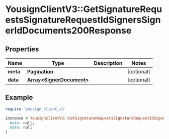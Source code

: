 # YousignClientV3::GetSignatureRequestsSignatureRequestIdSignersSignerIdDocuments200Response

## Properties

| Name | Type | Description | Notes |
| ---- | ---- | ----------- | ----- |
| **meta** | [**Pagination**](Pagination.md) |  | [optional] |
| **data** | [**Array&lt;SignerDocument&gt;**](SignerDocument.md) |  | [optional] |

## Example

```ruby
require 'yousign_client_v3'

instance = YousignClientV3::GetSignatureRequestsSignatureRequestIdSignersSignerIdDocuments200Response.new(
  meta: null,
  data: null
)
```

